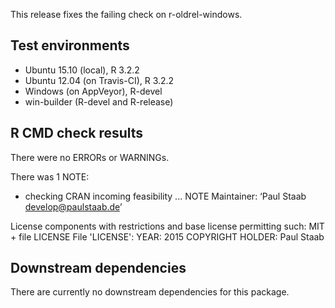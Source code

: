 This release fixes the failing check on r-oldrel-windows.

## Test environments
* Ubuntu 15.10 (local), R 3.2.2
* Ubuntu 12.04 (on Travis-CI), R 3.2.2
* Windows (on AppVeyor), R-devel
* win-builder (R-devel and R-release)

## R CMD check results
There were no ERRORs or WARNINGs.

There was 1 NOTE:

* checking CRAN incoming feasibility ... NOTE
Maintainer: ‘Paul Staab <develop@paulstaab.de>’

License components with restrictions and base license permitting such:
  MIT + file LICENSE
File 'LICENSE':
  YEAR: 2015
  COPYRIGHT HOLDER: Paul Staab


## Downstream dependencies
There are currently no downstream dependencies for this package.
